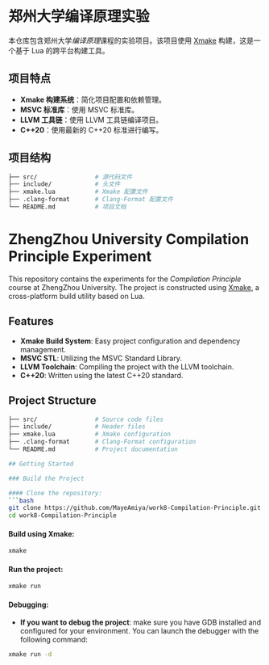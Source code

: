 # 郑州大学编译原理实验

本仓库包含郑州大学*编译原理*课程的实验项目。该项目使用 [Xmake](https://xmake.io/) 构建，这是一个基于 Lua 的跨平台构建工具。

## 项目特点

- **Xmake 构建系统**：简化项目配置和依赖管理。
- **MSVC 标准库**：使用 MSVC 标准库。
- **LLVM 工具链**：使用 LLVM 工具链编译项目。
- **C++20**：使用最新的 C++20 标准进行编写。

## 项目结构

```bash
├── src/                # 源代码文件
├── include/            # 头文件
├── xmake.lua           # Xmake 配置文件
├── .clang-format       # Clang-Format 配置文件
└── README.md           # 项目文档
```

# ZhengZhou University Compilation Principle Experiment

This repository contains the experiments for the *Compilation Principle* course at ZhengZhou University. The project is constructed using [Xmake](https://xmake.io/), a cross-platform build utility based on Lua.

## Features

- **Xmake Build System**: Easy project configuration and dependency management.
- **MSVC STL**: Utilizing the MSVC Standard Library.
- **LLVM Toolchain**: Compiling the project with the LLVM toolchain.
- **C++20**: Written using the latest C++20 standard.

## Project Structure

```bash
├── src/                # Source code files
├── include/            # Header files
├── xmake.lua           # Xmake configuration
├── .clang-format       # Clang-Format configuration
└── README.md           # Project documentation

## Getting Started

### Build the Project

#### Clone the repository:
```bash
git clone https://github.com/MayeAmiya/work8-Compilation-Principle.git
cd work8-Compilation-Principle
```

#### Build using Xmake:
```bash
xmake
```

#### Run the project:
```bash
xmake run
```

#### Debugging:
- **If you want to debug the project**: make sure you have GDB installed and configured for your environment. You can launch the debugger with the following command:
```bash
xmake run -d
```
